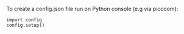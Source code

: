 To create a config.json file run on Python console (e.g via piccoom):

```
import config
config.setup()
```
